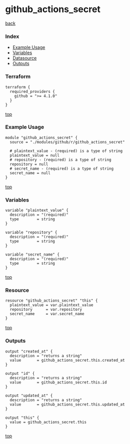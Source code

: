 # github_actions_secret

[back](../github.md)

### Index

- [Example Usage](#example-usage)
- [Variables](#variables)
- [Datasource](#datasource)
- [Outputs](#outputs)

### Terraform

```hcl
terraform {
  required_providers {
    github = ">= 4.1.0"
  }
}
```

[top](#index)

### Example Usage

```hcl
module "github_actions_secret" {
  source = "./modules/github/r/github_actions_secret"

  # plaintext_value - (required) is a type of string
  plaintext_value = null
  # repository - (required) is a type of string
  repository = null
  # secret_name - (required) is a type of string
  secret_name = null
}
```

[top](#index)

### Variables

```hcl
variable "plaintext_value" {
  description = "(required)"
  type        = string
}

variable "repository" {
  description = "(required)"
  type        = string
}

variable "secret_name" {
  description = "(required)"
  type        = string
}
```

[top](#index)

### Resource

```hcl
resource "github_actions_secret" "this" {
  plaintext_value = var.plaintext_value
  repository      = var.repository
  secret_name     = var.secret_name
}
```

[top](#index)

### Outputs

```hcl
output "created_at" {
  description = "returns a string"
  value       = github_actions_secret.this.created_at
}

output "id" {
  description = "returns a string"
  value       = github_actions_secret.this.id
}

output "updated_at" {
  description = "returns a string"
  value       = github_actions_secret.this.updated_at
}

output "this" {
  value = github_actions_secret.this
}
```

[top](#index)